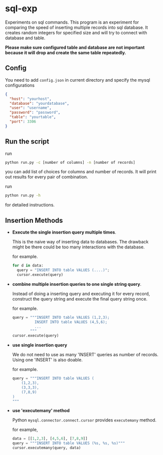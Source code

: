 # sql-exp
Experiments on sql commands. This program is an experiment for comparing the speed of inserting multiple records into sql database. It creates random integers for specified size and will try to connect with database and table. 

**Please make sure configured table and database are not important because it will drop and create the same table repeatedly.**

## Config
You need to add `config.json` in current directory and specify the mysql configurations

```json
{
  "host": "yourhost",
  "database": "yourdatabase",
  "user": "username",
  "password": "password",
  "table": "yourtable",
  "port": 3306
}
```

## Run the script
run
```bash
python run.py -c [number of columns] -n [number of records]
```
you can add list of choices for columns and number of records. It will print out results for every pair of combination.

run 
```bash
python run.py -h
``` 
for detailed instructions.


## Insertion Methods
- **Execute the single insertion query multiple times**. 

  This is the naive way of inserting data to databases. The drawback might be there could be too many interactions with the database.

  for example.
  ```python
  for d in data:
    query = "INSERT INTO table VALUES (....)";
    cursor.execute(query)
  ```

- **combine multiple insertion queries to one single string query**.

  Instead of doing a inserting query and executing it for every record, construct the query string and execute the final query string once.

  for example. 
  ```python
  query = """INSERT INTO table VALUES (1,2,3);
            INSERT INTO table VALUES (4,5,6);
            ...
          """
  cursor.execute(query)
  ```

- **use single insertion query**

  We do not need to use as many 'INSERT' queries as number of records. Using one 'INSERT' is also doable.

  for example. 
  ```python
  query = """INSERT INTO table VALUES (
      (1,2,3),
      (3,3,3),
      (7,8,9)
  )
  """
  ```

- **use 'executemany' method**

  Python `mysql.connector.connect.cursor` provides `executemany` method.

  for example,
  ```python
  data = [[1,2,3], [4,5,6], [7,8,9]]
  query = """INSERT INTO table VALUES (%s, %s, %s)"""
  cursor.executemany(query, data)
  ```
